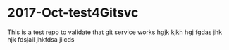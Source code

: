 # 2017-Oct-test4Gitsvc
This is a test repo to validate that git service works
hgjk
kjkh
hgj
fgdas
jhk
hjk
fdsjail
jhkfdsa
jilcds
